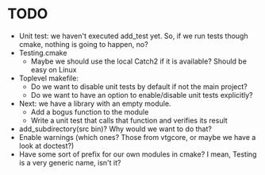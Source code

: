 <!--
SPDX-FileCopyrightText: 2024 Thomas Mathys
SPDX-License-Identifier: MIT
-->

# TODO
* Unit test: we haven't executed add_test yet. So, if we run tests though cmake, nothing is going to happen, no?
* Testing.cmake
  * Maybe we should use the local Catch2 if it is available? Should be easy on Linux
* Toplevel makefile:
  * Do we want to disable unit tests by default if not the main project?
  * Do we want to have an option to enable/disable unit tests explicitly?
* Next: we have a library with an empty module.
  * Add a bogus function to the module
  * Write a unit test that calls that function and verifies its result
* add_subdirectory(src bin)? Why would we want to do that?
* Enable warnings (which ones? Those from vtgcore, or maybe we have a look at doctest?)
* Have some sort of prefix for our own modules in cmake? I mean, Testing is a very generic name, isn't it?
